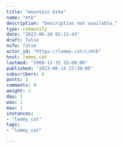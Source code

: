 ```yaml
---
title: "mountain bike" 
name: "mtb"
description: "Description not available."
type: community
date: "2023-06-24 01:12:43"
draft: false
nsfw: false
actor_id: "https://lemmy.cat/c/mtb"
host: lemmy.cat
lastmod: "1969-12-31 19:00:00"
published: "2023-06-14 23:20:05"
subscribers: 6
posts: 2
comments: 0
weight: 2
dau: 1
wau: 1
mau: 1
instances:
- "lemmy_cat"
tags: 
- "lemmy_cat"

---
```


